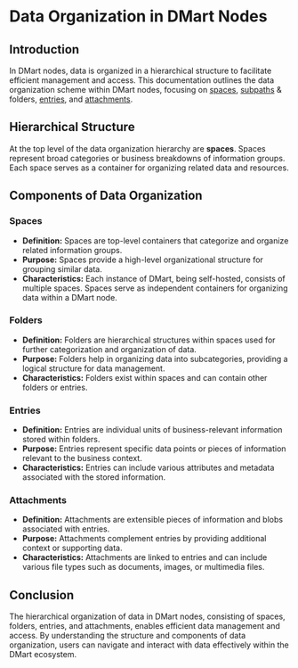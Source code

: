 # Data Organization in DMart Nodes

## Introduction

In DMart nodes, data is organized in a hierarchical structure to facilitate efficient management and access. This documentation outlines the data organization scheme within DMart nodes, focusing on [spaces](Space.md), [subpaths](Subpath.md) & folders, [entries](Entries.md), and [attachments](Attachments.md).

## Hierarchical Structure

At the top level of the data organization hierarchy are **spaces**. Spaces represent broad categories or business breakdowns of information groups. Each space serves as a container for organizing related data and resources.

## Components of Data Organization

### Spaces

- **Definition:** Spaces are top-level containers that categorize and organize related information groups.
- **Purpose:** Spaces provide a high-level organizational structure for grouping similar data.
- **Characteristics:** Each instance of DMart, being self-hosted, consists of multiple spaces. Spaces serve as independent containers for organizing data within a DMart node.

### Folders

- **Definition:** Folders are hierarchical structures within spaces used for further categorization and organization of data.
- **Purpose:** Folders help in organizing data into subcategories, providing a logical structure for data management.
- **Characteristics:** Folders exist within spaces and can contain other folders or entries.

### Entries

- **Definition:** Entries are individual units of business-relevant information stored within folders.
- **Purpose:** Entries represent specific data points or pieces of information relevant to the business context.
- **Characteristics:** Entries can include various attributes and metadata associated with the stored information.

### Attachments

- **Definition:** Attachments are extensible pieces of information and blobs associated with entries.
- **Purpose:** Attachments complement entries by providing additional context or supporting data.
- **Characteristics:** Attachments are linked to entries and can include various file types such as documents, images, or multimedia files.

## Conclusion

The hierarchical organization of data in DMart nodes, consisting of spaces, folders, entries, and attachments, enables efficient data management and access. By understanding the structure and components of data organization, users can navigate and interact with data effectively within the DMart ecosystem.
